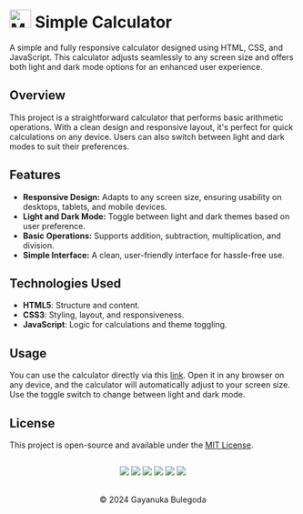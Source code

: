 # <img src="https://raw.githubusercontent.com/Tarikul-Islam-Anik/Animated-Fluent-Emojis/master/Emojis/Objects/Mobile%20Phone.png" alt="Mobile Phone" width="38" height="32" /> Simple Calculator 

A simple and fully responsive calculator designed using HTML, CSS, and JavaScript. This calculator adjusts seamlessly to any screen size and offers both light and dark mode options for an enhanced user experience.

## Overview

This project is a straightforward calculator that performs basic arithmetic operations. With a clean design and responsive layout, it's perfect for quick calculations on any device. Users can also switch between light and dark modes to suit their preferences.

## Features

- **Responsive Design:** Adapts to any screen size, ensuring usability on desktops, tablets, and mobile devices.
- **Light and Dark Mode:** Toggle between light and dark themes based on user preference.
- **Basic Operations:** Supports addition, subtraction, multiplication, and division.
- **Simple Interface:** A clean, user-friendly interface for hassle-free use.

## Technologies Used

- **HTML5**: Structure and content.
- **CSS3**: Styling, layout, and responsiveness.
- **JavaScript**: Logic for calculations and theme toggling.

## Usage

You can use the calculator directly via this [link](https://simple-calculator-4cd24.web.app/). Open it in any browser on any device, and the calculator will automatically adjust to your screen size. Use the toggle switch to change between light and dark mode.

## License

This project is open-source and available under the [MIT License](LICENSE).

##
<div align="center">
<a href="https://github.com/gayanukabulegoda" target="blank"><img src = "https://img.shields.io/badge/GitHub-100000?style=for-the-badge&logo=github&logoColor=white"></a>
<a href="https://git-scm.com/" target="blank"><img src = "https://img.shields.io/badge/Git-100000?style=for-the-badge&logo=git&logoColor=white"></a>
<a href="https://html.com/html5/" target="_blank"><img src = "https://img.shields.io/badge/HTML5-100000?style=for-the-badge&logo=HTML5&logoColor=white"></a>
<a href="https://css3.com/" target="_blank"><img src = "https://img.shields.io/badge/CSS3-100000?style=for-the-badge&logo=CSS3&logoColor=white"></a>
<a href="https://www.javascript.com/" target="_blank"><img src = "https://img.shields.io/badge/JavaScript-100000?style=for-the-badge&logo=JavaScript&logoColor=white"></a>
<a href="https://www.javascript.com/" target="_blank"><img src = "https://img.shields.io/badge/Firebase-100000?style=for-the-badge&logo=firebase&logoColor=white"></a>

</div> <br>
<p align="center">
  &copy; 2024 Gayanuka Bulegoda
</p>

